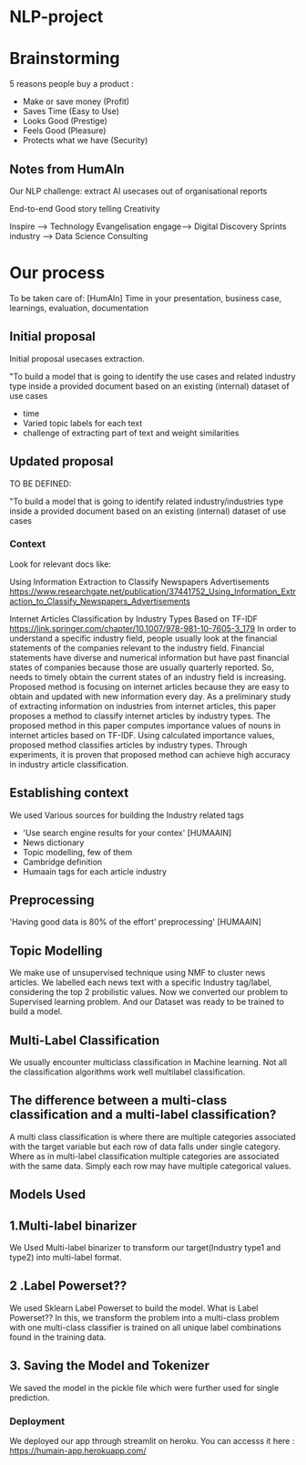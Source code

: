 # NLP-project

# Brainstorming
5 reasons people buy a product :
- Make or save money (Profit)
- Saves Time  (Easy to Use)
- Looks Good (Prestige)
- Feels Good (Pleasure)
- Protects what we have (Security)


## Notes from HumAIn
Our NLP challenge: extract AI usecases out of organisational reports

End-to-end
Good story telling
Creativity

Inspire --> 	Technology	Evangelisation
engage-->	Digital 	Discovery Sprints
industry -->	Data Science Consulting

# Our process
To be taken care of: [HumAIn]
Time in your presentation, business case, learnings, evaluation, documentation


## Initial proposal
Initial proposal usecases extraction.

"To build a model that is going to identify the use cases and related industry type inside a 
provided document based on an existing (internal) dataset of use cases

- time
- Varied topic labels for each text
- challenge of extracting part of text and weight similarities

## Updated proposal 
TO BE DEFINED: 

"To build a model that is going to identify related industry/industries type inside a 
provided document based on an existing (internal) dataset of use cases


### Context
Look for relevant docs like:

Using Information Extraction to Classify Newspapers Advertisements
https://www.researchgate.net/publication/37441752_Using_Information_Extraction_to_Classify_Newspapers_Advertisements

Internet Articles Classification by Industry Types Based on TF-IDF
https://link.springer.com/chapter/10.1007/978-981-10-7605-3_179
In order to understand a specific industry field, people usually look at the financial statements of the companies relevant to the industry field. 
Financial statements have diverse and numerical information but have past financial states of companies because those are usually quarterly reported. So, needs to timely obtain the current states of an industry field is increasing. Proposed method is focusing on internet articles because they are easy to obtain and updated with new information every day. As a preliminary study of extracting information on industries from internet articles, this paper proposes a method to classify internet articles by industry types. The proposed method in this paper computes importance values of nouns in internet articles based on TF-IDF. Using calculated importance values, proposed method classifies articles by industry types. Through experiments, it is proven that proposed method can achieve high accuracy in industry article classification.

## Establishing context
We used Various sources for building the Industry related tags
- 'Use search engine results for your contex' [HUMAAIN]
- News dictionary
- Topic modelling, few of them
- Cambridge definition 
- Humaain tags for each article industry

## Preprocessing 
'Having good data is 80% of the effort' preprocessing' [HUMAAIN]

## Topic Modelling
We make use of unsupervised technique using NMF to cluster news articles. 
We labelled each news text with a specific Industry tag/label, considering the top 2 probilistic values.
Now we converted our problem to Supervised learning problem.
And our Dataset was ready to be trained to build  a model.

## Multi-Label Classification
We usually encounter multiclass classification in Machine learning. Not all the classification algorithms work well multilabel classification.

## The difference between a multi-class classification and a multi-label classification?
A multi class classification is where there are multiple categories associated with the target variable but each row of data falls under single category.
Where as in multi-label classification multiple categories are associated with the same data. Simply each row may have multiple categorical values.

## Models Used

## 1.Multi-label binarizer 
We Used Multi-label binarizer to transform our target(Industry type1 and type2) into multi-label format.

## 2 .Label Powerset??
We used Sklearn Label Powerset to build the model.
 What is Label Powerset??
In this, we transform the problem into a multi-class problem with one multi-class classifier is trained on all unique label combinations found in the training data.

## 3. Saving the Model and Tokenizer
We saved the model in the pickle file which were further used for single prediction.


### Deployment 
We deployed our app through streamlit on heroku. 
You can accesss it here : https://humain-app.herokuapp.com/






